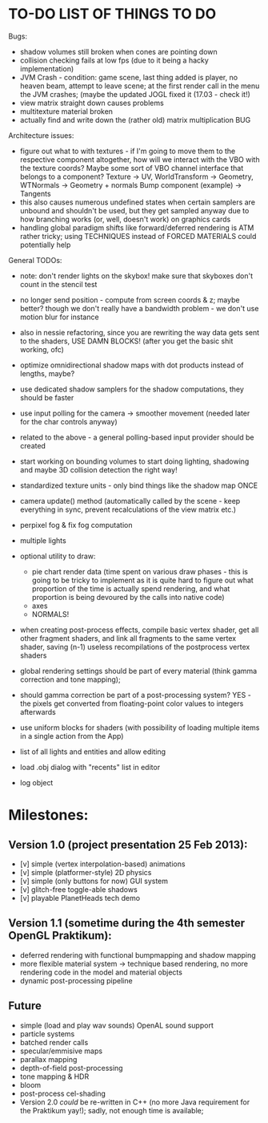 TO-DO LIST OF THINGS TO DO
===============================================================================
Bugs:
 - shadow volumes still broken when cones are pointing down
 - collision checking fails at low fps (due to it being a hacky implementation)
 - JVM Crash - condition: game scene, last thing added is player, no heaven
 beam, attempt to leave scene; at the first render call in the menu the JVM 
 crashes; (maybe the updated JOGL fixed it (17.03 - check it!)
 - view matrix straight down causes problems
 - multitexture material broken
 - actually find and write down the (rather old) matrix multiplication BUG
 
Architecture issues:
 - figure out what to with textures - if I'm going to move them to the
   respective component altogether, how will we interact with the VBO with the
   texture coords? Maybe some sort of VBO channel interface that belongs to a
   component? Texture -> UV, WorldTransform -> Geometry, WTNormals -> Geometry + normals
   Bump component (example) -> Tangents
 - this also causes numerous undefined states when certain samplers are unbound
   and shouldn't be used, but they get sampled anyway due to how branching works
   (or, well, doesn't work) on graphics cards
 - handling global paradigm shifts like forward/deferred rendering is ATM rather
   tricky; using TECHNIQUES instead of FORCED MATERIALS could potentially help
   
General TODOs:
 - note: don't render lights on the skybox! make sure that skyboxes don't count
 in the stencil test
 - no longer send position - compute from screen coords & z; maybe better? though
 we don't really have a bandwidth problem - we don't use motion blur for instance
 - also in nessie refactoring, since you are rewriting the way data gets sent
 to the shaders, USE DAMN BLOCKS! (after you get the basic shit working, ofc)
 - optimize omnidirectional shadow maps with dot products instead of lengths, maybe?
 - use dedicated shadow samplers for the shadow computations, they should be faster
 - use input polling for the camera -> smoother movement (needed later for the char controls anyway)
 - related to the above - a general polling-based input provider should be created
 - start working on bounding volumes to start doing lighting, shadowing and maybe
 3D collision detection the right way!
 - standardized texture units - only bind things like the shadow map ONCE
 - camera update() method (automatically called by the scene - keep everything in sync, prevent recalculations of the view matrix etc.)
 - perpixel fog & fix fog computation
 - multiple lights
 
 - optional utility to draw:
   - pie chart render data (time spent on various draw phases - this is going
   to be tricky to implement as it is quite hard to figure out what proportion
   of the time is actually spend rendering, and what proportion is being devoured
   by the calls into native code)
   - axes
   - NORMALS!
 - when creating post-process effects, compile basic vertex shader, get 
  all other fragment shaders, and link all fragments to the same vertex shader,
  saving (n-1) useless recompilations of the postprocess vertex shaders
  
  - global rendering settings should be part of every material (think
  gamma correction and tone mapping);
  - should gamma correction be part of a post-processing system? YES - the pixels
  get converted from floating-point color values to integers afterwards
 
 - use uniform blocks for shaders (with possibility of loading multiple items
  in a single action from the App)
 - list of all lights and entities and allow editing
 - load .obj dialog with "recents" list in editor
 - log object
 

Milestones:
================================================================================
Version 1.0 (project presentation 25 Feb 2013):
--------------------------------------------------------------------------------
 - [v] simple (vertex interpolation-based) animations
 - [v] simple (platformer-style) 2D physics
 - [v] simple (only buttons for now) GUI system
 - [v] glitch-free toggle-able shadows
 - [v] playable PlanetHeads tech demo
 
Version 1.1 (sometime during the 4th semester OpenGL Praktikum):
--------------------------------------------------------------------------------
 - deferred rendering with functional bumpmapping and shadow mapping
 - more flexible material system -> technique based rendering, no more rendering
 code in the model and material objects
 - dynamic post-processing pipeline
 
Future
--------------------------------------------------------------------------------
 - simple (load and play wav sounds) OpenAL sound support
 - particle systems
 - batched render calls
 - specular/emmisive maps
 - parallax mapping
 - depth-of-field post-processing
 - tone mapping & HDR
 - bloom
 - post-process cel-shading 
 - Version 2.0 *could* be re-written in C++ (no more Java requirement for the 
 Praktikum yay!); sadly, not enough time is available;